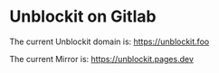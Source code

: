 # Unblockit on Gitlab

The current Unblockit domain is: https://unblockit.foo

The current Mirror is: https://unblockit.pages.dev
